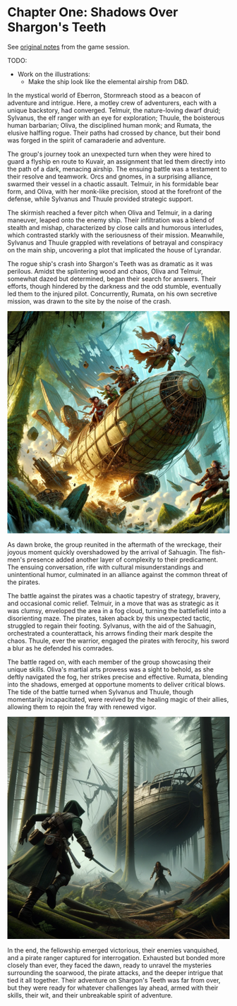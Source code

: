 # Chapter One: Shadows Over Shargon's Teeth

See [original notes](./chapter1-originalnotes.md) from the game session.

TODO:
* Work on the illustrations:
  * Make the ship look like the elemental airship from D&D.

In the mystical world of Eberron, Stormreach stood as a beacon of adventure and intrigue. Here, a motley crew of adventurers, each with a unique backstory, had converged. Telmuir, the nature-loving dwarf druid; Sylvanus, the elf ranger with an eye for exploration; Thuule, the boisterous human barbarian; Oliva, the disciplined human monk; and Rumata, the elusive halfling rogue. Their paths had crossed by chance, but their bond was forged in the spirit of camaraderie and adventure.

The group's journey took an unexpected turn when they were hired to guard a flyship en route to Kuvair, an assignment that led them directly into the path of a dark, menacing airship. The ensuing battle was a testament to their resolve and teamwork. Orcs and gnomes, in a surprising alliance, swarmed their vessel in a chaotic assault. Telmuir, in his formidable bear form, and Oliva, with her monk-like precision, stood at the forefront of the defense, while Sylvanus and Thuule provided strategic support.

The skirmish reached a fever pitch when Oliva and Telmuir, in a daring maneuver, leaped onto the enemy ship. Their infiltration was a blend of stealth and mishap, characterized by close calls and humorous interludes, which contrasted starkly with the seriousness of their mission. Meanwhile, Sylvanus and Thuule grappled with revelations of betrayal and conspiracy on the main ship, uncovering a plot that implicated the house of Lyrandar.

The rogue ship's crash into Shargon's Teeth was as dramatic as it was perilous. Amidst the splintering wood and chaos, Oliva and Telmuir, somewhat dazed but determined, began their search for answers. Their efforts, though hindered by the darkness and the odd stumble, eventually led them to the injured pilot. Concurrently, Rumata, on his own secretive mission, was drawn to the site by the noise of the crash.

![Airship crashing to the canopy of Shargon's Teeth](../assets/ch1-crashing-airship.png)

As dawn broke, the group reunited in the aftermath of the wreckage, their joyous moment quickly overshadowed by the arrival of Sahuagin. The fish-men's presence added another layer of complexity to their predicament. The ensuing conversation, rife with cultural misunderstandings and unintentional humor, culminated in an alliance against the common threat of the pirates.

The battle against the pirates was a chaotic tapestry of strategy, bravery, and occasional comic relief. Telmuir, in a move that was as strategic as it was clumsy, enveloped the area in a fog cloud, turning the battlefield into a disorienting maze. The pirates, taken aback by this unexpected tactic, struggled to regain their footing. Sylvanus, with the aid of the Sahuagin, orchestrated a counterattack, his arrows finding their mark despite the chaos. Thuule, ever the warrior, engaged the pirates with ferocity, his sword a blur as he defended his comrades.

The battle raged on, with each member of the group showcasing their unique skills. Oliva's martial arts prowess was a sight to behold, as she deftly navigated the fog, her strikes precise and effective. Rumata, blending into the shadows, emerged at opportune moments to deliver critical blows. The tide of the battle turned when Sylvanus and Thuule, though momentarily incapacitated, were revived by the healing magic of their allies, allowing them to rejoin the fray with renewed vigor.

![Combat in the Fog](../assets/ch1-combat-in-the-fog.png)

In the end, the fellowship emerged victorious, their enemies vanquished, and a pirate ranger captured for interrogation. Exhausted but bonded more closely than ever, they faced the dawn, ready to unravel the mysteries surrounding the soarwood, the pirate attacks, and the deeper intrigue that tied it all together. Their adventure on Shargon's Teeth was far from over, but they were ready for whatever challenges lay ahead, armed with their skills, their wit, and their unbreakable spirit of adventure.

